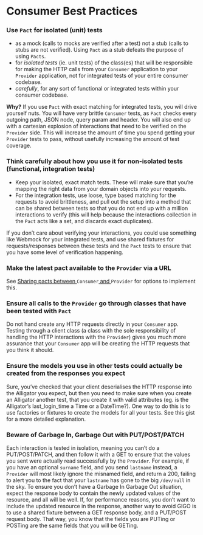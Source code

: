 # Consumer Best Practices

### Use `Pact` for isolated \(unit\) tests

* as a mock \(calls to mocks are verified after a test\) not a stub \(calls to stubs are not verified\). Using `Pact` as a stub defeats the purpose of using `Pacts`.
* for _isolated tests_ \(ie. unit tests\) of the class\(es\) that will be responsible for making the HTTP calls from your `Consumer` application to your `Provider` application, not for integrated tests of your entire consumer codebase.
* _carefully_, for any sort of functional or integrated tests within your consumer codebase.

**Why?**
If you use `Pact` with exact matching for integrated tests, you will drive yourself nuts. You will have very brittle `Consumer` tests, as `Pact` checks every outgoing path, JSON node, query param and header. You will also end up with a cartesian explosion of interactions that need to be verified on the `Provider` side. This will increase the amount of time you spend getting your `Provider` tests to pass, without usefully increasing the amount of test coverage.

### Think carefully about how you use it for non-isolated tests \(functional, integration tests\)

* Keep your isolated, exact match tests. These will make sure that you’re mapping the right data from your domain objects into your requests.
* For the integration tests, use loose, type based matching for the requests to avoid brittleness, and pull out the setup into a method that can be shared between tests so that you do not end up with a million interactions to verify \(this will help because the interactions collection in the `Pact` acts like a set, and discards exact duplicates\).

If you don’t care about verifying your interactions, you could use something like Webmock for your integrated tests, and use shared fixtures for requests\/responses between these tests and the `Pact` tests to ensure that you have some level of verification happening.


### Make the latest pact available to the `Provider` via a URL

  See [Sharing pacts between ](https://github.com/realestate-com-au/pact/wiki/Sharing-pacts-between-consumer-and-provider)`Consumer`[ and ](https://github.com/realestate-com-au/pact/wiki/Sharing-pacts-between-consumer-and-provider)`Provider` for options to implement this.
  ### Ensure all calls to the `Provider` go through classes that have been tested with `Pact`

  Do not hand create any HTTP requests directly in your `Consumer` app. Testing through a client class \(a class with the sole responsibility of handling the HTTP interactions with the `Provider`\) gives you much more assurance that your `Consumer` app will be creating the HTTP requests that you think it should.
  ### Ensure the models you use in other tests could actually be created from the responses you expect

  Sure, you’ve checked that your client deserialises the HTTP response into the Alligator you expect, but then you need to make sure when you create an Alligator another test, that you create it with valid attributes \(eg. is the Alligator’s last\_login\_time a Time or a DateTime?\). One way to do this is to use factories or fixtures to create the models for all your tests. See this gist for a more detailed explanation.
  ### Beware of Garbage In, Garbage Out with PUT\/POST\/PATCH

  Each interaction is tested in isolation, meaning you can’t do a PUT\/POST\/PATCH, and then follow it with a GET to ensure that the values you sent were actually read successfully by the `Provider`. For example, if you have an optional `surname` field, and you send `lastname` instead, a `Provider` will most likely ignore the misnamed field, and return a 200, failing to alert you to the fact that your `lastname` has gone to the big `/dev/null` in the sky.
  To ensure you don’t have a Garbage In Garbage Out situation, expect the response body to contain the newly updated values of the resource, and all will be well.
  If, for performance reasons, you don’t want to include the updated resource in the response, another way to avoid GIGO is to use a shared fixture between a GET response body, and a PUT\/POST request body. That way, you know that the fields you are PUTing or POSTing are the same fields that you will be GETing.

